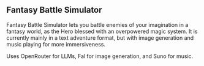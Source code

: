 
## Fantasy Battle Simulator

Fantasy Battle Simulator lets you battle enemies of your imagination in a fantasy world, as the Hero blessed with an overpowered magic system. It is currently mainly in a text adventure format, but with image generation and music playing for more immersiveness.

Uses OpenRouter for LLMs, Fal for image generation, and Suno for music.
